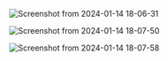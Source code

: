![Screenshot from 2024-01-14 18-06-31](https://github.com/aouees/littlelemon-website/assets/56609281/7e95a402-ca84-41f7-a9ad-69cf6d2462aa)

![Screenshot from 2024-01-14 18-07-50](https://github.com/aouees/littlelemon-website/assets/56609281/a690cd38-5f12-4423-ba48-ce2fe709c898)

![Screenshot from 2024-01-14 18-07-58](https://github.com/aouees/littlelemon-website/assets/56609281/705d1ccd-df46-425d-9144-5fe4a48e77d8)
